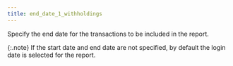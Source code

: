 ```yaml
---
title: end_date_1_withholdings
---
```



Specify the end date for the transactions to be included in the report.


{:.note}
If the start date and end date are not specified,  by default the login  date is selected for the report.
